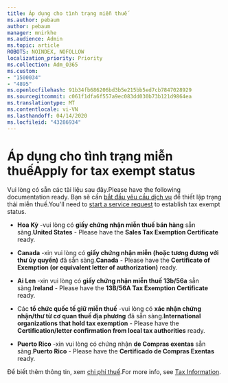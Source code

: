 ```yaml
---
title: Áp dụng cho tình trạng miễn thuế
ms.author: pebaum
author: pebaum
manager: mnirkhe
ms.audience: Admin
ms.topic: article
ROBOTS: NOINDEX, NOFOLLOW
localization_priority: Priority
ms.collection: Adm_O365
ms.custom:
- "1500034"
- "4895"
ms.openlocfilehash: 91b34fb686206bd3b5e215bb5ed7cb7847028929
ms.sourcegitcommit: c061f1dfa6f557a9ec083dd030b73b121d9864ea
ms.translationtype: MT
ms.contentlocale: vi-VN
ms.lasthandoff: 04/14/2020
ms.locfileid: "43286934"
---
```

# <a name="apply-for-tax-exempt-status"></a><span data-ttu-id="6f450-102">Áp dụng cho tình trạng miễn thuế</span><span class="sxs-lookup"><span data-stu-id="6f450-102">Apply for tax exempt status</span></span>

<span data-ttu-id="6f450-103">Vui lòng có sẵn các tài liệu sau đây.</span><span class="sxs-lookup"><span data-stu-id="6f450-103">Please have the following documentation ready.</span></span> <span data-ttu-id="6f450-104">Bạn sẽ cần [bắt đầu yêu cầu dịch vụ](https://docs.microsoft.com/office365/admin/contact-support-for-business-products) để thiết lập trạng thái miễn thuế.</span><span class="sxs-lookup"><span data-stu-id="6f450-104">You'll need to [start a service request](https://docs.microsoft.com/office365/admin/contact-support-for-business-products) to establish tax exempt status.</span></span>

- <span data-ttu-id="6f450-105">**Hoa Kỳ** -vui lòng có **giấy chứng nhận miễn thuế bán hàng** sẵn sàng.</span><span class="sxs-lookup"><span data-stu-id="6f450-105">**United States** - Please have the **Sales Tax Exemption Certificate** ready.</span></span>

- <span data-ttu-id="6f450-106">**Canada** -xin vui lòng có **giấy chứng nhận miễn (hoặc tương đương với thư ủy quyền)** đã sẵn sàng.</span><span class="sxs-lookup"><span data-stu-id="6f450-106">**Canada** - Please have the **Certificate of Exemption (or equivalent letter of authorization)** ready.</span></span>

- <span data-ttu-id="6f450-107">**Ai Len** -xin vui lòng có **giấy chứng nhận miễn thuế 13b/56a** sẵn sàng.</span><span class="sxs-lookup"><span data-stu-id="6f450-107">**Ireland** - Please have the **13B/56A Tax Exemption Certificate** ready.</span></span>

- <span data-ttu-id="6f450-108">Các **tổ chức quốc tế giữ miễn thuế** -vui lòng có **xác nhận chứng nhận/thư từ cơ quan thuế địa phương** đã sẵn sàng.</span><span class="sxs-lookup"><span data-stu-id="6f450-108">**International organizations that hold tax exemption** - Please have the **Certification/letter confirmation from local tax authorities** ready.</span></span>

- <span data-ttu-id="6f450-109">**Puerto Rico** -xin vui lòng có chứng nhận **de Compras exentas** sẵn sàng.</span><span class="sxs-lookup"><span data-stu-id="6f450-109">**Puerto Rico** - Please have the **Certificado de Compras Exentas** ready.</span></span>

<span data-ttu-id="6f450-110">Để biết thêm thông tin, xem [chi phí thuế](https://docs.microsoft.com/microsoft-365/commerce/billing-and-payments/tax-information?view=o365-worldwide).</span><span class="sxs-lookup"><span data-stu-id="6f450-110">For more info, see [Tax Information](https://docs.microsoft.com/microsoft-365/commerce/billing-and-payments/tax-information?view=o365-worldwide).</span></span>
